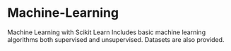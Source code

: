 # Machine-Learning
Machine Learning with Scikit Learn
Includes basic machine learning algorithms both supervised and unsupervised.
Datasets are also provided.
